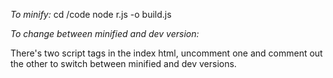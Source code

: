 
*To minify:*
	cd <path to repo>/code
	node r.js -o build.js

*To change between minified and dev version:*

There's two script tags in the index html, uncomment one and comment out the other to switch between minified and dev versions.
